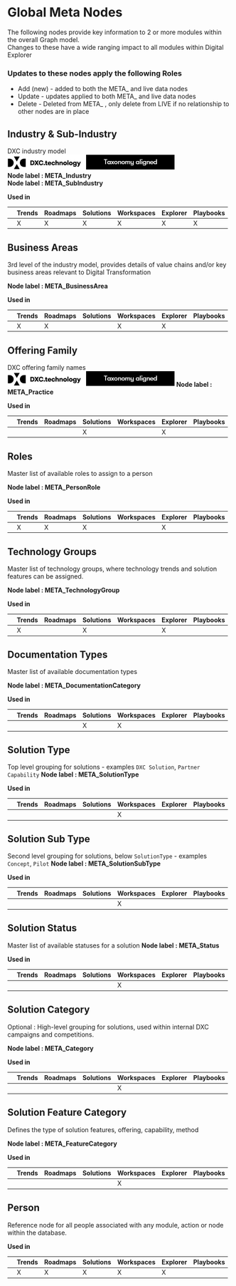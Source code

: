 # Global Meta Nodes

The following nodes provide key information to 2 or more modules within the overall Graph model.  
Changes to these have a wide ranging impact to all modules within Digital Explorer

### Updates to these nodes apply the following Roles
* Add (new) - added to both the META_ and live data nodes
* Update - updates applied to both META_ and live data nodes
* Delete - Deleted from META_ , only delete from LIVE if no relationship to other nodes are in place

## Industry & Sub-Industry
DXC industry model
<br>![image](../images/DXCAligned.png)
<br>
**Node label : META_Industry**<br>
**Node label : META_SubIndustry**

**Used in**

|   | Trends| Roadmaps | Solutions | Workspaces | Explorer|Playbooks
|---|---|---|---|---|---|---|
|   | X | X | X | X | X | X |


## Business Areas
3rd level of the industry model, provides details of value chains and/or key business areas relevant to Digital Transformation

**Node label : META_BusinessArea**

**Used in**

|   | Trends| Roadmaps | Solutions | Workspaces | Explorer|Playbooks
|---|---|---|---|---|---|---|
|   | X | X |  | X | X |  |

## Offering Family
DXC offering family names 
<br>![image](../images/DXCAligned.png)
**Node label : META_Practice**

**Used in**

|   | Trends| Roadmaps | Solutions | Workspaces | Explorer|Playbooks
|---|---|---|---|---|---|---|
| |  |  | X | | X|

## Roles
Master list of available roles to assign to a person

**Node label : META_PersonRole**

**Used in**

|   | Trends| Roadmaps | Solutions | Workspaces | Explorer|Playbooks
|---|---|---|---|---|---|---|
| | X | X | X | |X |


## Technology Groups
Master list of technology groups, where technology trends and solution features can be assigned.

**Node label : META_TechnologyGroup**

**Used in**

|   | Trends| Roadmaps | Solutions | Workspaces | Explorer|Playbooks
|---|---|---|---|---|---|---|
| | X |  | X | | X |

## Documentation Types
Master list of available documentation types

**Node label : META_DocumentationCategory**

**Used in**

|   | Trends| Roadmaps | Solutions | Workspaces | Explorer|Playbooks
|---|---|---|---|---|---|---|
| | |  | X | X |  |



## Solution Type
Top level grouping for solutions - examples `DXC Solution`, `Partner Capability`
**Node label : META_SolutionType**

**Used in**

|   | Trends| Roadmaps | Solutions | Workspaces | Explorer|Playbooks
|---|---|---|---|---|---|---|
| | |  |  | X |  |

## Solution Sub Type
Second level grouping for solutions, below `SolutionType` - examples `Concept`, `Pilot`
**Node label : META_SolutionSubType**

**Used in**

|   | Trends| Roadmaps | Solutions | Workspaces | Explorer|Playbooks
|---|---|---|---|---|---|---|
| | |  |  | X |  |

## Solution Status
Master list of available statuses for a solution
**Node label : META_Status**

**Used in**

|   | Trends| Roadmaps | Solutions | Workspaces | Explorer|Playbooks
|---|---|---|---|---|---|---|
| | |  |  | X |  |

## Solution Category
Optional : High-level grouping for solutions, used within internal DXC campaigns and competitions.

**Node label : META_Category**

**Used in**

|   | Trends| Roadmaps | Solutions | Workspaces | Explorer|Playbooks
|---|---|---|---|---|---|---|
| | |  |  | X |  |


## Solution Feature Category
Defines the type of solution features, offering, capability, method

**Node label : META_FeatureCategory**

**Used in**

|   | Trends| Roadmaps | Solutions | Workspaces | Explorer|Playbooks
|---|---|---|---|---|---|---|
| | |  |  | X |  |

## Person
Reference node for all people associated with any module, action or node within the database.

**Used in**

|   | Trends| Roadmaps | Solutions | Workspaces | Explorer|Playbooks
|---|---|---|---|---|---|---|
| |X |X  | X | X |X  |
